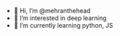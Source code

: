 - 👋 Hi, I’m @mehranthehead
- 👀 I’m interested in deep learning 
- 🌱 I’m currently learning python, JS

<!---
mehranthehead/mehranthehead is a ✨ special ✨ repository because its `README.md` (this file) appears on your GitHub profile.
You can click the Preview link to take a look at your changes.
--->
